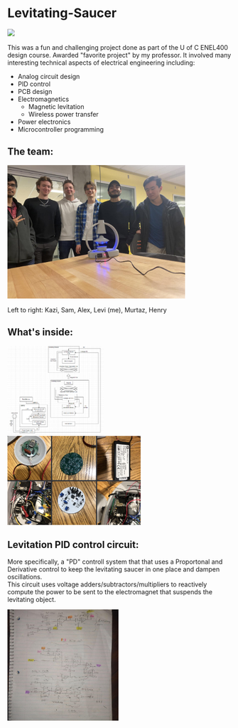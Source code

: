 # Levitating-Saucer


<img src="./images/Saucer%20skeleton%20demo.gif" height="200"  />



This was a fun and challenging project done as part of the U of C ENEL400 design course. Awarded "favorite project" by my professor. It involved many interesting technical aspects of electrical engineering including:
- Analog circuit design
- PID control 
- PCB design
- Electromagnetics
    - Magnetic levitation
    - Wireless power transfer
- Power electronics
- Microcontroller programming


## The team:  
  
<img src="./images/the%20saucer%20team.jpg" width="400" height="300" />  

Left to right: Kazi, Sam, Alex, Levi (me), Murtaz, Henry  


## What's inside:   

<img src="./images/saucer%20block%20diagram.png" height="200" /><img src="./images/saucer%20circuit%20parts.png" height="200" />


## Levitation PID control circuit:  
More specifically, a "PD" controll system that that uses a Proportonal and Derivative control to keep the levitating saucer in one place and dampen oscillations.  
This circuit uses voltage adders/subtractors/multipliers to reactively compute the power to be sent to the electromagnet that suspends the levitating object.
  
<img src="./images/levitation%20control%20circuit.jpg" width="250"/>  

